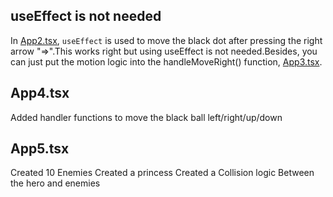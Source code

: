 ## useEffect is not needed

In [App2.tsx](./Archive/App2.tsx), `useEffect` is used to move the black dot after pressing the right arrow "=>".This works right but using useEffect is not needed.Besides, you can just put the motion logic into the handleMoveRight() function, [App3.tsx](./Archive/App3.tsx).

## App4.tsx

Added handler functions to move the black ball left/right/up/down

## App5.tsx

Created 10 Enemies
Created a princess
Created a Collision logic Between the hero and enemies
